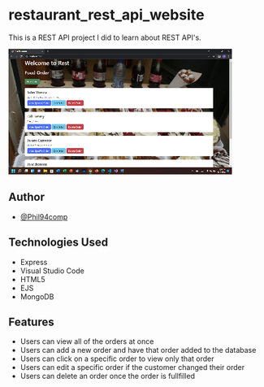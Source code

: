 # restaurant_rest_api_website

This is a REST API project I did to learn about REST API's.

![](https://github.com/Phil94comp/restaurant_rest_api_website/blob/main/rest_app_img/index_screenshot.png?raw=true)

## Author

- [@Phil94comp](https://www.github.com/Phil94comp)

## Technologies Used

* Express
* Visual Studio Code
* HTML5
* EJS
* MongoDB

## Features

- Users can view all of the orders at once
- Users can add a new order and have that order added to the database
- Users can click on a specific order to view only that order
- Users can edit a specific order if the customer changed their order
- Users can delete an order once the order is fullfilled
